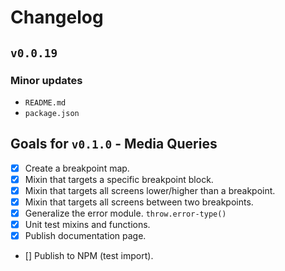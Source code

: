 # Changelog

## `v0.0.19`

### Minor updates
  - `README.md`
  - `package.json`

## Goals for `v0.1.0` - Media Queries
  - [x] Create a breakpoint map.
  - [x] Mixin that targets a specific breakpoint block.
  - [x] Mixin that targets all screens lower/higher than a breakpoint.
  - [x] Mixin that targets all screens between two breakpoints.
  - [x] Generalize the error module. `throw.error-type()`
  - [x] Unit test mixins and functions.
  - [x] Publish documentation page.
  - [] Publish to NPM (test import).